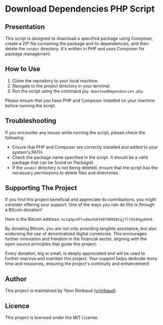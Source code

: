 # Download Dependencies PHP Script

## Presentation

This script is designed to download a specified package using Composer, create a ZIP file containing the package and its dependencies, and then delete the `vendor` directory. It's written in PHP and uses Composer for package management.

## How to Use

1. Clone the repository to your local machine.
2. Navigate to the project directory in your terminal.
3. Run the script using the command `php downloadDependencies.php`.

Please ensure that you have PHP and Composer installed on your machine before running the script.

## Troubleshooting

If you encounter any issues while running the script, please check the following:

- Ensure that PHP and Composer are correctly installed and added to your system's PATH.
- Check the package name specified in the script. It should be a valid package that can be found on Packagist.
- If the `vendor` directory is not being deleted, ensure that the script has the necessary permissions to delete files and directories.

## Supporting The Project

If you find this project beneficial and appreciate its contributions, you might consider offering your support. One of the ways you can do this is through a Bitcoin donation!

Here is the Bitcoin address:
`bc1q3pc0ftvdew3e87k07d00k8tqj7ll924hgy69n6`

By donating Bitcoin, you are not only providing tangible assistance, but also endorsing the use of decentralized digital currencies. This encourages further innovation and freedom in the financial sector, aligning with the open source principles that guide this project.

Every donation, big or small, is deeply appreciated and will be used to further improve and maintain this project. Your support helps dedicate more time and resources, ensuring the project's continuity and enhancement!

## Author

This project is maintained by Yann Rimbaud ([yrimbaud](https://github.com/yrimbaud)).

## Licence

This project is licensed under the MIT License.
